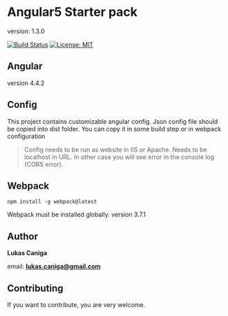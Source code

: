 # Angular5 Starter pack
version: 1.3.0

[![Build Status](https://travis-ci.org/Marbulinek/Angular5StarterPack.svg?branch=master)](https://travis-ci.org/Marbulinek/Angular4StarterPack)
[![License: MIT](https://img.shields.io/badge/License-MIT-yellow.svg)](https://opensource.org/licenses/MIT)

## Angular
version 4.4.2

## Config
This project contains customizable angular config. Json config file should be copied into dist folder.
You can copy it in some build step or in webpack configuration
> Config needs to be run as website in IIS or Apache. Needs to be localhost in URL. In other case you will see error in the console log (CORS error).

## Webpack

```npm
npm install -g webpack@latest
```
Webpack must be installed globally.
version 3.7.1

## Author

**Lukas Caniga**

email: **lukas.caniga@gmail.com**

## Contributing
If you want to contribute, you are very welcome.
